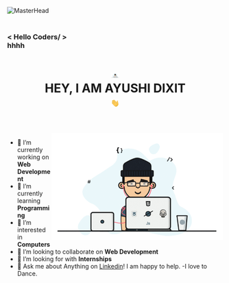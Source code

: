 ![MasterHead](https://1.bp.blogspot.com/-7A4WynwLsMw/XbBpCXG8fHI/AAAAAAAAMt4/uOa1bpLskYgrwGbllhSu2SDj_Mig8SXJQCLcBGAsYHQ/s1600/2000_600px.gif)
### <br><  Hello Coders/ ><br> hhhh

<h1 align="center">
  <a target="_blank">
    <img src="https://github.com/Angryl/GitHub-tutorials/blob/main/gif/image.gif" width="20px" style="max-width:28;">
  </a>
 <br> HEY, I AM AYUSHI DIXIT<br>
  <a target="_blank">
    <img src="https://github.com/Angryl/GitHub-tutorials/blob/main/gif/Hi.gif"width="20px" />
    
  </a>
</h1>

<br/>
<br/>
<a target="_blank">
  <img align="right" height="250" width="400" alt="GIF" src="https://github.com/Angryl/GitHub-tutorials/blob/main/gif/image.gif">
</a>

- 🔭 I’m currently working on **Web Development**
- 🌱 I’m currently learning **Programming**
- 👀 I’m interested in **Computers**
- 👯 I’m looking to collaborate on **Web Development**
- 🤔 I’m looking for with **Internships**
- 💬 Ask me about Anything on [Linkedin](https://www.linkedin.com/in/ayushidixit888/)! I am happy to help.
-I love to Dance.

